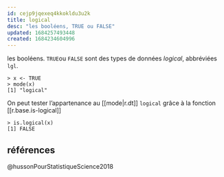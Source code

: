 ```yaml
---
id: cejp9jqexeq4kkokldu3u2k
title: logical
desc: "les booléens, TRUE ou FALSE"
updated: 1684257493448
created: 1684234604996
---
```


les booléens. `TRUE`ou `FALSE` sont des types de données *logical*, abbréviées 
`lgl`.

```{r}
> x <- TRUE
> mode(x)
[1] "logical"
```

On peut tester l’appartenance au [[mode|r.dt]] `logical` grâce à la fonction 
[[r.base.is-logical]]


```{r}
> is.logical(x)
[1] FALSE
```

## références

@hussonPourStatistiqueScience2018